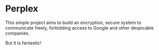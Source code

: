 # Perplex
This simple project aims to build an encryption, secure system to communicate freely, forbidding access to Google and other despicable companies.


But it is fantastic!
